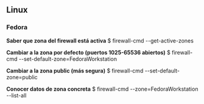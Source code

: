 ## Linux

### Fedora ###

**Saber que zona del firewall está activa**
$ firewall-cmd --get-active-zones

**Cambiar a la zona por defecto (puertos 1025-65536 abiertos)**
$ firewall-cmd --set-default-zone=FedoraWorkstation

**Cambiar a la zona public (más segura)**
$ firewall-cmd --set-default-zone=public

**Conocer datos de zona concreta**
$ firewall-cmd --zone=FedoraWorkstation --list-all
